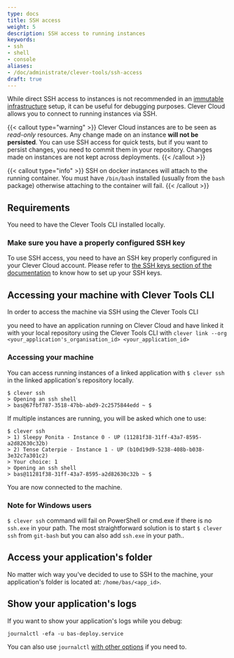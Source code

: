```yaml
---
type: docs
title: SSH access
weight: 5
description: SSH access to running instances
keywords:
- ssh
- shell
- console
aliases:
- /doc/administrate/clever-tools/ssh-access
draft: true
---
```


While direct SSH access to instances is not recommended in an [immutable infrastructure](https://boxfuse.com/blog/no-ssh.html) setup, it can be useful for debugging purposes. Clever Cloud allows you to connect to running instances via SSH.

{{< callout type="warning" >}}
Clever Cloud instances are to be seen as *read-only* resources. Any change made on an instance **will not be persisted**. You can use SSH access for quick tests, but if you want to persist changes, you need to commit them in your repository. Changes made on instances are not kept across deployments.
{{< /callout >}}

{{< callout type="info" >}}
SSH on docker instances will attach to the running container. You must have `/bin/bash` installed (usually from the `bash` package) otherwise attaching to the container will fail.
{{< /callout >}}

## Requirements

You need to have the Clever Tools CLI installed locally.

[//]: # (ref "/doc/quickstartclever-tools-intro")

### Make sure you have a properly configured SSH key

To use SSH access, you need to have an SSH key properly configured in your Clever Cloud account. Please refer to [the SSH keys section of the documentation](/developers/doc/account/ssh-keys-management) to know how to set up your SSH keys.

## Accessing your machine with Clever Tools CLI

In order to access the machine via SSH using the Clever Tools CLI

[//]: # (ref "/doc/quickstartclever-tools-intro)

you need to have an application running on Clever Cloud and have linked it with your local repository using the Clever Tools CLI with `clever link --org <your_application's_organisation_id> <your_application_id>`

### Accessing your machine

You can access running instances of a linked application with `$ clever ssh` in the linked application's repository locally.

```shell
$ clever ssh
> Opening an ssh shell
> bas@67fbf787-3518-47bb-abd9-2c2575844edd ~ $
```

If multiple instances are running, you will be asked which one to use:

```shell
$ clever ssh
> 1) Sleepy Ponita - Instance 0 - UP (11281f38-31ff-43a7-8595-a2d82630c32b)
> 2) Tense Caterpie - Instance 1 - UP (b10d19d9-5238-408b-b038-3e32c7a301c2)
> Your choice: 1
> Opening an ssh shell
> bas@11281f38-31ff-43a7-8595-a2d82630c32b ~ $
```

You are now connected to the machine.

### Note for Windows users

`$ clever ssh` command will fail on PowerShell or cmd.exe if there is no `ssh.exe` in your path.
The most straightforward solution is to start `$ clever ssh` from `git-bash` but you can also add `ssh.exe` in your path..

## Access your application's folder

No matter wich way you've decided to use to SSH to the machine, your application's folder is located at: `/home/bas/<app_id>`.

## Show your application's logs

If you want to show your application's logs while you debug:

```shell
journalctl -efa -u bas-deploy.service
```

You can also use `journalctl` [with other options](https://www.commandlinux.com/man-page/man1/journalctl.1.html) if you need to.

